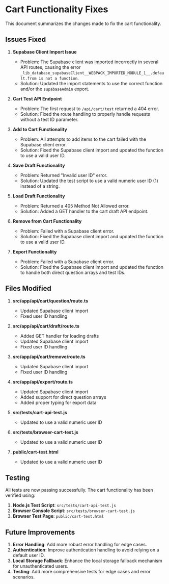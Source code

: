 # Cart Functionality Fixes

This document summarizes the changes made to fix the cart functionality.

## Issues Fixed

1. **Supabase Client Import Issue**
   - Problem: The Supabase client was imported incorrectly in several API routes, causing the error `_lib_database_supabaseClient__WEBPACK_IMPORTED_MODULE_1__.default.from is not a function`.
   - Solution: Updated the import statements to use the correct function and/or the `supabaseAdmin` export.

2. **Cart Test API Endpoint**
   - Problem: The first request to `/api/cart/test` returned a 404 error.
   - Solution: Fixed the route handling to properly handle requests without a test ID parameter.

3. **Add to Cart Functionality**
   - Problem: All attempts to add items to the cart failed with the Supabase client error.
   - Solution: Fixed the Supabase client import and updated the function to use a valid user ID.

4. **Save Draft Functionality**
   - Problem: Returned "Invalid user ID" error.
   - Solution: Updated the test script to use a valid numeric user ID (1) instead of a string.

5. **Load Draft Functionality**
   - Problem: Returned a 405 Method Not Allowed error.
   - Solution: Added a GET handler to the cart draft API endpoint.

6. **Remove from Cart Functionality**
   - Problem: Failed with a Supabase client error.
   - Solution: Fixed the Supabase client import and updated the function to use a valid user ID.

7. **Export Functionality**
   - Problem: Failed with a Supabase client error.
   - Solution: Fixed the Supabase client import and updated the function to handle both direct question arrays and test IDs.

## Files Modified

1. **src/app/api/cart/question/route.ts**
   - Updated Supabase client import
   - Fixed user ID handling

2. **src/app/api/cart/draft/route.ts**
   - Added GET handler for loading drafts
   - Updated Supabase client import
   - Fixed user ID handling

3. **src/app/api/cart/remove/route.ts**
   - Updated Supabase client import
   - Fixed user ID handling

4. **src/app/api/export/route.ts**
   - Updated Supabase client import
   - Added support for direct question arrays
   - Added proper typing for export data

5. **src/tests/cart-api-test.js**
   - Updated to use a valid numeric user ID

6. **src/tests/browser-cart-test.js**
   - Updated to use a valid numeric user ID

7. **public/cart-test.html**
   - Updated to use a valid numeric user ID

## Testing

All tests are now passing successfully. The cart functionality has been verified using:

1. **Node.js Test Script**: `src/tests/cart-api-test.js`
2. **Browser Console Script**: `src/tests/browser-cart-test.js`
3. **Browser Test Page**: `public/cart-test.html`

## Future Improvements

1. **Error Handling**: Add more robust error handling for edge cases.
2. **Authentication**: Improve authentication handling to avoid relying on a default user ID.
3. **Local Storage Fallback**: Enhance the local storage fallback mechanism for unauthenticated users.
4. **Testing**: Add more comprehensive tests for edge cases and error scenarios. 